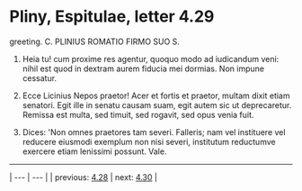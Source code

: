 # Pliny, Espitulae, letter 4.29

greeting. C. PLINIUS ROMATIO FIRMO SUO S.



1. Heia tu! cum proxime res agentur, quoquo modo ad iudicandum veni: nihil est quod in dextram aurem fiducia mei dormias. Non impune cessatur.



2. Ecce Licinius Nepos praetor! Acer et fortis et praetor, multam dixit etiam senatori. Egit ille in senatu causam suam, egit autem sic ut deprecaretur. Remissa est multa, sed timuit, sed rogavit, sed opus venia fuit.



3. Dices: 'Non omnes praetores tam severi. Falleris; nam vel instituere vel reducere eiusmodi exemplum non nisi severi, institutum reductumve exercere etiam lenissimi possunt. Vale.



---

| --- | --- |
| previous: [4.28](../4.28/) | next: [4.30](../4.30/) |